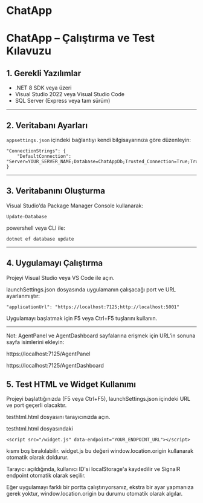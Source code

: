 # ChatApp

# ChatApp – Çalıştırma ve Test Kılavuzu

## 1. Gerekli Yazılımlar
- .NET 8 SDK veya üzeri
- Visual Studio 2022 veya Visual Studio Code
- SQL Server (Express veya tam sürüm)

---

## 2. Veritabanı Ayarları
`appsettings.json` içindeki bağlantıyı kendi bilgisayarınıza göre düzenleyin:

```
"ConnectionStrings": {
    "DefaultConnection": "Server=YOUR_SERVER_NAME;Database=ChatAppDb;Trusted_Connection=True;TrustServerCertificate=True;"
}
`````
---

## 3. Veritabanını Oluşturma

Visual Studio’da Package Manager Console kullanarak:

```
Update-Database
```
powershell
veya CLI ile:
```
dotnet ef database update
```
---

## 4. Uygulamayı Çalıştırma

Projeyi Visual Studio veya VS Code ile açın.

launchSettings.json dosyasında uygulamanın çalışacağı port ve URL ayarlanmıştır:
```
"applicationUrl": "https://localhost:7125;http://localhost:5001"
```
Uygulamayı başlatmak için F5 veya Ctrl+F5 tuşlarını kullanın.

---

Not: AgentPanel ve AgentDashboard sayfalarına erişmek için URL’in sonuna sayfa isimlerini ekleyin:

https://localhost:7125/AgentPanel

https://localhost:7125/AgentDashboard

## 5. Test HTML ve Widget Kullanımı
Projeyi başlattığınızda (F5 veya Ctrl+F5), launchSettings.json içindeki URL ve port geçerli olacaktır.

testhtml.html dosyasını tarayıcınızda açın.

testhtml.html dosyasındaki
```
<script src="/widget.js" data-endpoint="YOUR_ENDPOINT_URL"></script>
```
kısmı boş bırakılabilir. widget.js bu değeri window.location.origin kullanarak otomatik olarak doldurur.

Tarayıcı açıldığında, kullanıcı ID'si localStorage'a kaydedilir ve SignalR endpoint otomatik olarak seçilir.

Eğer uygulamayı farklı bir portta çalıştırıyorsanız, ekstra bir ayar yapmanıza gerek yoktur, window.location.origin bu durumu otomatik olarak algılar.
